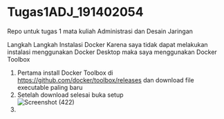 # Tugas1ADJ_191402054
Repo untuk tugas 1 mata kuliah Administrasi dan Desain Jaringan

Langkah Langkah Instalasi Docker
Karena saya tidak dapat melakukan instalasi menggunakan Docker Desktop maka saya menggunakan Docker Toolbox
1. Pertama install Docker Toolbox di https://github.com/docker/toolbox/releases dan download file executable paling baru
2. Setelah download selesai buka setup
<br>![Screenshot (422)](https://user-images.githubusercontent.com/56826724/133603846-22753158-bdad-45c1-af9e-132a65f7eba5.png)</br>
3.
